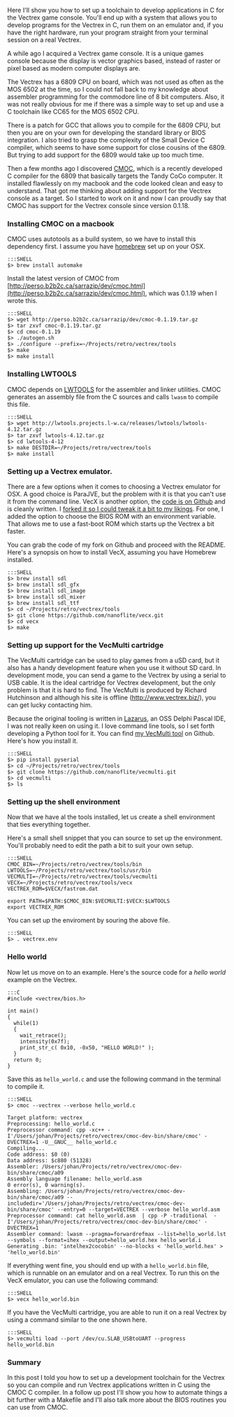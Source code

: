 Here I'll show you how to set up a toolchain to develop applications in C for the Vectrex game console. You'll end up with a system that allows you to develop programs for the Vectrex in C, run them on an emulator and, if you have the right hardware, run your program straight from your terminal session on a real Vectrex.

A while ago I acquired a Vectrex game console. It is a unique games console because the display is vector graphics based, instead of raster or pixel based as modern computer displays are.

The Vectrex has a 6809 CPU on board, which was not used as often as the MOS 6502 at the time, so I could not fall back to my knowledge about assembler programming for the commodore line of 8 bit computers. Also, it was not really obvious for me if there was a simple way to set up and use a C toolchain like CC65 for the MOS 6502 CPU.

There is a patch for GCC that allows you to compile for the 6809 CPU, but then you are on your own for developing the standard library or BIOS integration. I also tried to grasp the complexity of the Small Device C compiler, which seems to have some support for close cousins of the 6809. But trying to add support for the 6809 would take up too much time.

Then a few months ago I discovered [CMOC](http://perso.b2b2c.ca/sarrazip/dev/cmoc.html), which is a recently developed C compiler for the 6809 that basically targets the Tandy CoCo computer. It installed flawlessly on my macbook and the code looked clean and easy to understand. That got me thinking about adding support for the Vectrex console as a target. So I started to work on it and now I can proudly say that CMOC has support for the Vectrex console since version 0.1.18.

### Installing CMOC on a macbook

CMOC uses autotools as a build system, so we have to install this dependency first. I assume you have [homebrew](http://brew.sh/) set up on your OSX.

    :::SHELL
    $> brew install automake

Install the latest version of CMOC from [http://perso.b2b2c.ca/sarrazip/dev/cmoc.html](http://perso.b2b2c.ca/sarrazip/dev/cmoc.html), which was 0.1.19 when I wrote this.

    :::SHELL
    $> wget http://perso.b2b2c.ca/sarrazip/dev/cmoc-0.1.19.tar.gz
    $> tar zxvf cmoc-0.1.19.tar.gz
    $> cd cmoc-0.1.19
    $> ./autogen.sh
    $> ./configure --prefix=~/Projects/retro/vectrex/tools
    $> make
    $> make install

### Installing LWTOOLS

CMOC depends on [LWTOOLS](http://lwtools.projects.l-w.ca/) for the assembler and linker utilities. CMOC generates an assembly file from the C sources and calls `lwasm` to compile this file.

    :::SHELL
    $> wget http://lwtools.projects.l-w.ca/releases/lwtools/lwtools-4.12.tar.gz
    $> tar zxvf lwtools-4.12.tar.gz
    $> cd lwtools-4-12
    $> make DESTDIR=~/Projects/retro/vectrex/tools
    $> make install

### Setting up a Vectrex emulator.

There are a few options when it comes to choosing a Vectrex emulator for OSX. A good choice is ParaJVE, but the problem with it is that you can't use it from the command line. VecX is another option, the [code is on Github](https://github.com/jhawthorn/vecx) and is cleanly written. I [forked it so I could tweak it a bit to my likings](https://github.com/nanoflite/vecx). For one, I added the option to choose the BIOS ROM with an environment variable. That allows me to use a fast-boot ROM which starts up the Vectrex a bit faster.

You can grab the code of my fork on Github and proceed with the README. Here's a synopsis on how to install VecX, assuming you have Homebrew installed.

    :::SHELL
    $> brew install sdl
    $> brew install sdl_gfx
    $> brew install sdl_image
    $> brew install sdl_mixer
    $> brew install sdl_ttf
    $> cd ~/Projects/retro/vectrex/tools
    $> git clone https://github.com/nanoflite/vecx.git
    $> cd vecx
    $> make

### Setting up support for the VecMulti cartridge

The VecMulti cartridge can be used to play games from a uSD card, but it also has a handy development feature when you use it without SD card. In development mode, you can send a game to the Vectrex by using a serial to USB cable. It is the ideal cartridge for Vectrex development, but the only problem is that it is hard to find. The VecMulti is produced by Richard Hutchinson and although his site is offline (http://www.vectrex.biz/), you can get lucky contacting him.

Because the original tooling is written in [Lazarus](http://www.lazarus-ide.org/), an OSS Delphi Pascal IDE, I was not really keen on using it. I love command line tools, so I set forth developing a Python tool for it. You can find [my VecMulti tool](https://github.com/nanoflite/vecmulti) on Github. Here's how you install it.

    :::SHELL
    $> pip install pyserial
    $> cd ~/Projects/retro/vectrex/tools
    $> git clone https://github.com/nanoflite/vecmulti.git
    $> cd vecmulti
    $> ls

### Setting up the shell environment

Now that we have al the tools installed, let us create a shell environment that ties everything together.

Here's a small shell snippet that you can source to set up the environment. You'll probably need to edit the path a bit to suit your own setup.

    :::SHELL
    CMOC_BIN=~/Projects/retro/vectrex/tools/bin
    LWTOOLS=~/Projects/retro/vectrex/tools/usr/bin
    VECMULTI=~/Projects/retro/vectrex/tools/vecmulti
    VECX=~/Projects/retro/vectrex/tools/vecx
    VECTREX_ROM=$VECX/fastrom.dat
    
    export PATH=$PATH:$CMOC_BIN:$VECMULTI:$VECX:$LWTOOLS
    export VECTREX_ROM

You can set up the enviroment by souring the above file.

    :::SHELL
    $> . vectrex.env

### Hello world

Now let us move on to an example. Here's the source code for a _hello world_ example on the Vectrex.

    :::C
    #include <vectrex/bios.h>
    
    int main()
    {
      while(1)
      {
        wait_retrace();
        intensity(0x7f);
        print_str_c( 0x10, -0x50, "HELLO WORLD!" );
      }
      return 0;
    }

Save this as `hello_world.c` and use the following command in the terminal to compile it.

    :::SHELL
    $> cmoc --vectrex --verbose hello_world.c
     
    Target platform: vectrex
    Preprocessing: hello_world.c
    Preprocessor command: cpp -xc++ -I'/Users/johan/Projects/retro/vectrex/cmoc-dev-bin/share/cmoc' -DVECTREX=1 -U__GNUC__ hello_world.c
    Compiling...
    Code address: $0 (0)
    Data address: $c880 (51328)
    Assembler: /Users/johan/Projects/retro/vectrex/cmoc-dev-bin/share/cmoc/a09
    Assembly language filename: hello_world.asm
    0 error(s), 0 warning(s).
    Assembling: /Users/johan/Projects/retro/vectrex/cmoc-dev-bin/share/cmoc/a09 --includedir='/Users/johan/Projects/retro/vectrex/cmoc-dev-bin/share/cmoc' --entry=0 --target=VECTREX --verbose hello_world.asm
    Preprocessor command: cat hello_world.asm  | cpp -P -traditional  -I'/Users/johan/Projects/retro/vectrex/cmoc-dev-bin/share/cmoc' -DVECTREX=1
    Assembler command: lwasm --pragma=forwardrefmax --list=hello_world.lst --symbols --format=ihex --output=hello_world.hex hello_world.i
    Generating .bin: 'intelhex2cocobin' --no-blocks < 'hello_world.hex' > 'hello_world.bin'

If everything went fine, you should end up with a `hello_world.bin` file, which is runnable on an emulator and on a real Vectrex. To run this on the VecX emulator, you can use the following command:

    :::SHELL
    $> vecx hello_world.bin

If you have the VecMulti cartridge, you are able to run it on a real Vectrex by using a command similar to the one shown here.

    :::SHELL
    $> vecmulti load --port /dev/cu.SLAB_USBtoUART --progress hello_world.bin

### Summary

In this post I told you how to set up a development toolchain for the Vectrex so you can compile and run Vectrex applications written in C using the CMOC C compiler. In a follow up post I'll show you how to automate things a bit further with a Makefile and I'll also talk more about the BIOS routines you can use from CMOC.
